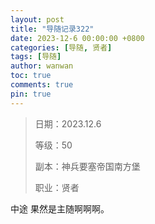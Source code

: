 ```yaml
---
layout: post
title: "导随记录322"
date: 2023-12-6 00:00:00 +0800
categories: [导随, 贤者]
tags: [导随]
author: wanwan
toc: true
comments: true
pin: true
---
```

> 日期：2023.12.6
>
> 等级：50
>
> 副本：神兵要塞帝国南方堡
>
> 职业：贤者

中途 果然是主随啊啊啊。